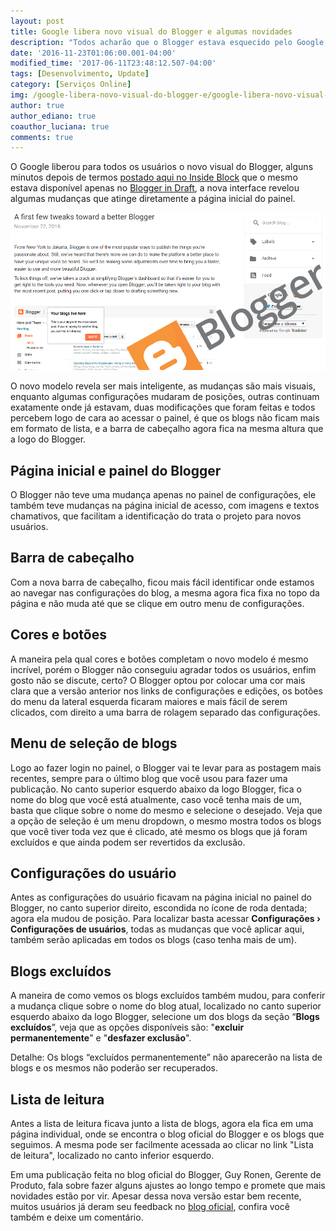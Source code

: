 ```yaml
---
layout: post
title: Google libera novo visual do Blogger e algumas novidades
description: "Todos acharão que o Blogger estava esquecido pelo Google, felizmente isso não aconteceu, sua mais nova atualização mostra que os engenheiros estão a todo vapor, se você é um usuário da plataforma,confira as novidades."
date: '2016-11-23T01:06:00.001-04:00'
modified_time: '2017-06-11T23:48:12.507-04:00'
tags: [Desenvolvimento, Update]
category: [Serviços Online]
img: /google-libera-novo-visual-do-blogger-e/google-libera-novo-visual-do-blogger-e.jpg
author: true
author_ediano: true
coauthor_luciana: true
comments: true
---
```


O Google liberou para todos os usuários o novo visual do Blogger, alguns minutos depois de termos <a href="http://www.insideblock.com/post/novo-visual-do-blogger-o-que-devemos.html" target="_blank">postado aqui no Inside Block</a> que o mesmo estava disponível apenas no <a href="https://draft.blogger.com/home" rel="nofollow" target="_blank">Blogger in Draft</a>, a nova interface revelou algumas mudanças que atinge diretamente a página inicial do painel.

![Novo visual do Blogger](/img/post/google-libera-novo-visual-do-blogger-e/new-blogger.png)

O novo modelo revela ser mais inteligente, as mudanças são mais visuais, enquanto algumas configurações mudaram de posições, outras continuam exatamente onde já estavam, duas modificações que foram feitas e todos percebem logo de cara ao acessar o painel, é que os blogs não ficam mais em formato de lista, e a barra de cabeçalho agora fica na mesma altura que a logo do Blogger.

## Página inicial e painel do Blogger
O Blogger não teve uma mudança apenas no painel de configurações, ele também teve mudanças na página inicial de acesso, com imagens e textos chamativos, que facilitam a identificação do trata o projeto para novos usuários.

## Barra de cabeçalho
Com a nova barra de cabeçalho, ficou mais fácil identificar onde estamos ao navegar nas configurações do blog, a mesma agora fica fixa no topo da página e não muda até que se clique em outro menu de configurações.

## Cores e botões
A maneira pela qual cores e botões completam o novo modelo é mesmo incrível, porém o Blogger não conseguiu agradar todos os usuários, enfim gosto não se discute, certo? O Blogger optou por colocar uma cor mais clara que a versão anterior nos links de configurações e edições, os botões do menu da lateral esquerda ficaram maiores e mais fácil de serem clicados, com direito a uma barra de rolagem separado das configurações.

## Menu de seleção de blogs
Logo ao fazer login no painel, o Blogger vai te levar para as postagem mais recentes, sempre para o último blog que você usou para fazer uma publicação. No canto superior esquerdo abaixo da logo Blogger, fica o nome do blog que você está atualmente, caso você tenha mais de um, basta que clique sobre o nome do mesmo e selecione o desejado. Veja que a opção de seleção é um menu dropdown, o mesmo mostra todos os blogs que você tiver toda vez que é clicado, até mesmo os blogs que já foram excluídos e que ainda podem ser revertidos da exclusão.

## Configurações do usuário
Antes as configurações do usuário ficavam na página inicial no painel do Blogger, no canto superior direito, escondida no ícone de roda dentada; agora ela mudou de posição. Para localizar basta acessar **Configurações › Configurações de usuários**, todas as mudanças que você aplicar aqui, também serão aplicadas em todos os blogs (caso tenha mais de um).

## Blogs excluídos
A maneira de como vemos os blogs excluídos também mudou, para conferir a mudança clique sobre o nome do blog atual, localizado no canto superior esquerdo abaixo da logo Blogger, selecione um dos blogs da seção “**Blogs excluídos**”, veja que as opções disponíveis são: "**excluir permanentemente**" e "**desfazer exclusão**".

Detalhe: Os blogs “excluídos permanentemente” não aparecerão na lista de blogs e os mesmos não poderão ser recuperados.

## Lista de leitura
Antes a lista de leitura ficava junto a lista de blogs, agora ela fica em uma página individual, onde se encontra o blog oficial do Blogger e os blogs que seguimos. A mesma pode ser facilmente acessada ao clicar no link "Lista de leitura", localizado no canto inferior esquerdo.

Em uma publicação feita no blog oficial do Blogger, Guy Ronen, Gerente de Produto, fala sobre fazer alguns ajustes ao longo tempo e promete que mais novidades estão por vir. Apesar dessa nova versão estar bem recente, muitos usuários já deram seu feedback no <a href="https://blogger.googleblog.com/2016/11/a-first-few-tweaks-toward-better-blogger_22.html" rel="nofollow" target="_blank">blog oficial</a>, confira você também e deixe um comentário.